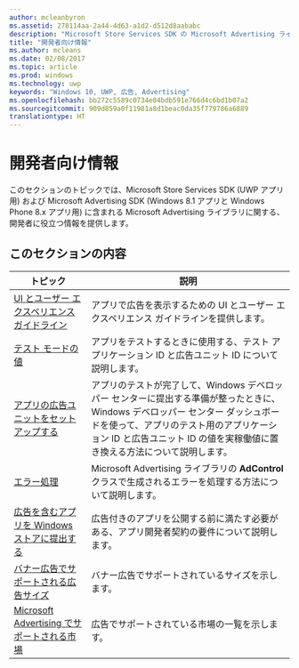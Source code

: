 ```yaml
---
author: mcleanbyron
ms.assetid: 278114aa-2a44-4d63-a1d2-d512d8aababc
description: "Microsoft Store Services SDK の Microsoft Advertising ライブラリについての一般的な開発者向けの情報をお知らせします。"
title: "開発者向け情報"
ms.author: mcleans
ms.date: 02/08/2017
ms.topic: article
ms.prod: windows
ms.technology: uwp
keywords: "Windows 10, UWP, 広告, Advertising"
ms.openlocfilehash: bb272c5589c0734e04bdb591e766d4c6bd1b07a2
ms.sourcegitcommit: 909d859a0f11981a8d1beac0da35f779786a6889
translationtype: HT
---
```

# <a name="developer-information"></a>開発者向け情報

このセクションのトピックでは、Microsoft Store Services SDK (UWP アプリ用) および Microsoft Advertising SDK (Windows 8.1 アプリと Windows Phone 8.x アプリ用) に含まれる Microsoft Advertising ライブラリに関する、開発者に役立つ情報を提供します。


## <a name="in-this-section"></a>このセクションの内容

| トピック                                                                                                       | 説明                 |
|-------------------------------------------------------------------------------------------------------------|-----------------------------|
| [UI とユーザー エクスペリエンス ガイドライン](ui-and-user-experience-guidelines.md) |  アプリで広告を表示するための UI とユーザー エクスペリエンス ガイドラインを提供します。  |
| [テスト モードの値](test-mode-values.md)        |  アプリをテストするときに使用する、テスト アプリケーション ID と広告ユニット ID について説明します。   |
| [アプリの広告ユニットをセットアップする](set-up-ad-units-in-your-app.md)      | アプリのテストが完了して、Windows デベロッパー センターに提出する準備が整ったときに、Windows デベロッパー センター ダッシュボードを使って、アプリのテスト用のアプリケーション ID と広告ユニット ID の値を実稼働値に置き換える方法について説明します。   |
| [エラー処理](error-handling-with-advertising-libraries.md)                                    |  Microsoft Advertising ライブラリの **AdControl** クラスで生成されるエラーを処理する方法について説明します。   |
| [広告を含むアプリを Windows ストアに提出する](submit-an-app-with-ads-to-the-windows-store.md)                                    |  広告付きのアプリを公開する前に満たす必要がある、アプリ開発者契約の要件について説明します。   |
| [バナー広告でサポートされる広告サイズ](supported-ad-sizes-for-banner-ads.md)                                    |  バナー広告でサポートされているサイズを示します。   |
| [Microsoft Advertising でサポートされる市場](supported-markets-for-microsoft-advertising.md)                                    |  広告でサポートされている市場の一覧を示します。   |



 

 

